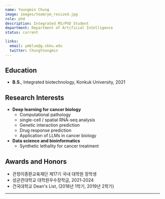 ```yaml
---
name: Youngmin Chung
image: images/team/ym_resized.jpg
role: phd
description: Integrated MS/PhD Student
department: Department of Artificial Intelligence
status: current

links:
  email: ymblue@g.skku.edu
  twitter: ChungYoungmin
---
```



## **Education**

* **B.S.**, Integrated biotechnology, Konkuk University, 2021

## **Research Interests**

* **Deep learning for cancer biology**
  - Computational pathology
  - single-cell / spatial RNA-seq analysis
  - Genetic interaction prediction
  - Drug response prediction
  - Application of LLMs in cancer biology
* **Data science and bioinformatics**
  - Synthetic lethality for cancer treatment

## **Awards and Honors**

* 관정이종환교육재단 제17기 국내 대학원 장학생
* 성균관대학교 대학원우수장학금, 2021-2024
* 건국대학교 Dean's List, (2018년 1학기, 2019년 2학기)

---


